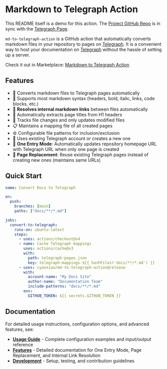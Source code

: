 # Markdown to Telegraph Action

This README itself is a demo for this action. The [Project GitHub Repo](https://github.com/cyanxiao/md-to-telegraph-action) is in sync with the [Telegraph Page](https://telegra.ph/Markdown-to-Telegraph-Action-08-23).

`md-to-telegraph-action` is a GitHub action that automatically converts markdown files in your repository to pages on [Telegraph](https://telegra.ph/). It is a convenient way to host your documentation on [Telegraph](https://telegra.ph/) without the hassle of setting up a server.

Check it out in Marketplace: [Markdown to Telegraph Action](https://github.com/marketplace/actions/markdown-to-telegraph)

## Features

- 🚀 Converts markdown files to Telegraph pages automatically
- 📝 Supports most markdown syntax (headers, bold, italic, links, code blocks, etc.)
- 🔗 **Resolves internal markdown links** between files automatically
- 📖 Automatically extracts page titles from H1 headers
- 🔄 Tracks file changes and only updates modified files
- 📋 Maintains a mapping file of all created pages
- ⚙️ Configurable file patterns for inclusion/exclusion
- 🎯 Uses existing Telegraph account or creates a new one
- 🔀 **One Entry Mode**: Automatically updates repository homepage URL with Telegraph URL when only one page is created
- 🔄 **Page Replacement**: Reuse existing Telegraph pages instead of creating new ones (maintains same URLs)

## Quick Start

```yaml
name: Convert Docs to Telegraph

on:
  push:
    branches: [main]
    paths: ["docs/**/*.md"]

jobs:
  convert-to-telegraph:
    runs-on: ubuntu-latest
    steps:
      - uses: actions/checkout@v4
      - name: Cache Telegraph mappings
        uses: actions/cache@v3
        with:
          path: telegraph-pages.json
          key: telegraph-mappings-${{ hashFiles('docs/**/*.md') }}
      - uses: cyanxiao/md-to-telegraph-action@release
        with:
          account-name: "My Docs Site"
          author-name: "Documentation Team"
          include-patterns: "docs/**/*.md"
        env:
          GITHUB_TOKEN: ${{ secrets.GITHUB_TOKEN }}
```

## Documentation

For detailed usage instructions, configuration options, and advanced features, see:

- **[Usage Guide](docs/usage-guide.md)** - Complete configuration examples and input/output reference
- **[Features](docs/features.md)** - Detailed documentation for One Entry Mode, Page Replacement, and Internal Link Resolution
- **[Development](docs/development.md)** - Setup, testing, and contribution guidelines
